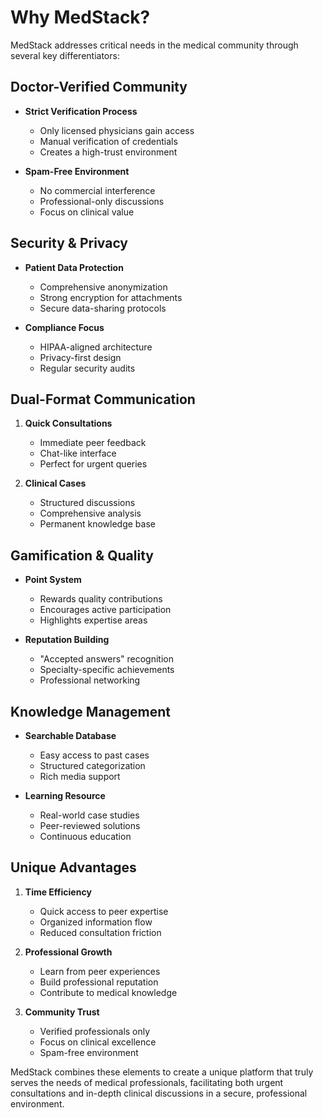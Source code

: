 # Why MedStack?

MedStack addresses critical needs in the medical community through several key differentiators:

## Doctor-Verified Community

- **Strict Verification Process**
  - Only licensed physicians gain access
  - Manual verification of credentials
  - Creates a high-trust environment

- **Spam-Free Environment**
  - No commercial interference
  - Professional-only discussions
  - Focus on clinical value

## Security & Privacy

- **Patient Data Protection**
  - Comprehensive anonymization
  - Strong encryption for attachments
  - Secure data-sharing protocols

- **Compliance Focus**
  - HIPAA-aligned architecture
  - Privacy-first design
  - Regular security audits

## Dual-Format Communication

1. **Quick Consultations**
   - Immediate peer feedback
   - Chat-like interface
   - Perfect for urgent queries

2. **Clinical Cases**
   - Structured discussions
   - Comprehensive analysis
   - Permanent knowledge base

## Gamification & Quality

- **Point System**
  - Rewards quality contributions
  - Encourages active participation
  - Highlights expertise areas

- **Reputation Building**
  - "Accepted answers" recognition
  - Specialty-specific achievements
  - Professional networking

## Knowledge Management

- **Searchable Database**
  - Easy access to past cases
  - Structured categorization
  - Rich media support

- **Learning Resource**
  - Real-world case studies
  - Peer-reviewed solutions
  - Continuous education

## Unique Advantages

1. **Time Efficiency**
   - Quick access to peer expertise
   - Organized information flow
   - Reduced consultation friction

2. **Professional Growth**
   - Learn from peer experiences
   - Build professional reputation
   - Contribute to medical knowledge

3. **Community Trust**
   - Verified professionals only
   - Focus on clinical excellence
   - Spam-free environment

MedStack combines these elements to create a unique platform that truly serves the needs of medical professionals, facilitating both urgent consultations and in-depth clinical discussions in a secure, professional environment. 